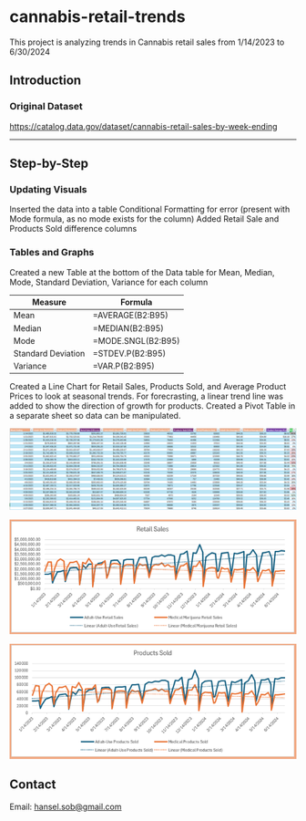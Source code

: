 # cannabis-retail-trends
This project is analyzing trends in Cannabis retail sales from 1/14/2023 to 6/30/2024


## Introduction
### Original Dataset

https://catalog.data.gov/dataset/cannabis-retail-sales-by-week-ending 

---

## Step-by-Step
### Updating Visuals
Inserted the data into a table
Conditional Formatting for error (present with Mode formula, as no mode exists for the column)
Added Retail Sale and Products Sold difference columns 

### Tables and Graphs
Created a new Table at the bottom of the Data table for Mean, Median, Mode, Standard Deviation, Variance for each column

| Measure              | Formula              |
|----------------------|----------------------|
| Mean                 | =AVERAGE(B2:B95)    |
| Median               | =MEDIAN(B2:B95)     |
| Mode                 | =MODE.SNGL(B2:B95)  |
| Standard Deviation   | =STDEV.P(B2:B95)    |
| Variance             | =VAR.P(B2:B95)      |


Created a Line Chart for Retail Sales, Products Sold, and Average Product Prices to look at seasonal trends. For forecrasting, a linear trend line was added to show the direction of growth for products. Created a Pivot Table in a separate sheet so data can be manipulated.

![](rows-and-columns.png)


![](retail-sales.png)


![](product-sales.png)






## Contact
Email: hansel.sob@gmail.com




<!-- MARKDOWN LINKS & IMAGES -->
<!-- https://www.markdownguide.org/basic-syntax/#reference-style-links -->